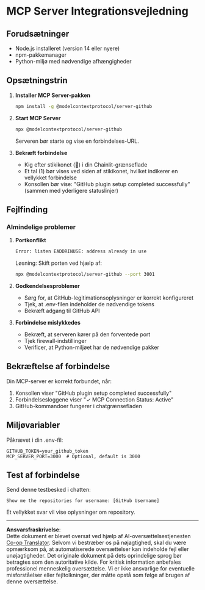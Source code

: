 <!--
CO_OP_TRANSLATOR_METADATA:
{
  "original_hash": "c4be907703b836d1a1c360db20da4de9",
  "translation_date": "2025-08-29T16:15:23+00:00",
  "source_file": "11-agentic-protocols/code_samples/github-mcp/MCP_SETUP.md",
  "language_code": "da"
}
-->
# MCP Server Integrationsvejledning

## Forudsætninger
- Node.js installeret (version 14 eller nyere)
- npm-pakkemanager
- Python-miljø med nødvendige afhængigheder

## Opsætningstrin

1. **Installer MCP Server-pakken**  
   ```bash
   npm install -g @modelcontextprotocol/server-github
   ```

2. **Start MCP Server**  
   ```bash
   npx @modelcontextprotocol/server-github
   ```  
   Serveren bør starte og vise en forbindelses-URL.

3. **Bekræft forbindelse**  
   - Kig efter stikikonet (🔌) i din Chainlit-grænseflade  
   - Et tal (1) bør vises ved siden af stikikonet, hvilket indikerer en vellykket forbindelse  
   - Konsollen bør vise: "GitHub plugin setup completed successfully" (sammen med yderligere statuslinjer)

## Fejlfinding

### Almindelige problemer

1. **Portkonflikt**  
   ```bash
   Error: listen EADDRINUSE: address already in use
   ```  
   Løsning: Skift porten ved hjælp af:  
   ```bash
   npx @modelcontextprotocol/server-github --port 3001
   ```

2. **Godkendelsesproblemer**  
   - Sørg for, at GitHub-legitimationsoplysninger er korrekt konfigureret  
   - Tjek, at .env-filen indeholder de nødvendige tokens  
   - Bekræft adgang til GitHub API

3. **Forbindelse mislykkedes**  
   - Bekræft, at serveren kører på den forventede port  
   - Tjek firewall-indstillinger  
   - Verificer, at Python-miljøet har de nødvendige pakker

## Bekræftelse af forbindelse

Din MCP-server er korrekt forbundet, når:  
1. Konsollen viser "GitHub plugin setup completed successfully"  
2. Forbindelsesloggene viser "✓ MCP Connection Status: Active"  
3. GitHub-kommandoer fungerer i chatgrænsefladen

## Miljøvariabler

Påkrævet i din .env-fil:  
```
GITHUB_TOKEN=your_github_token
MCP_SERVER_PORT=3000  # Optional, default is 3000
```

## Test af forbindelse

Send denne testbesked i chatten:  
```
Show me the repositories for username: [GitHub Username]
```  
Et vellykket svar vil vise oplysninger om repository.  

---

**Ansvarsfraskrivelse**:  
Dette dokument er blevet oversat ved hjælp af AI-oversættelsestjenesten [Co-op Translator](https://github.com/Azure/co-op-translator). Selvom vi bestræber os på nøjagtighed, skal du være opmærksom på, at automatiserede oversættelser kan indeholde fejl eller unøjagtigheder. Det originale dokument på dets oprindelige sprog bør betragtes som den autoritative kilde. For kritisk information anbefales professionel menneskelig oversættelse. Vi er ikke ansvarlige for eventuelle misforståelser eller fejltolkninger, der måtte opstå som følge af brugen af denne oversættelse.
